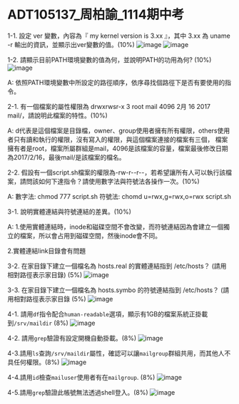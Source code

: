 # ADT105137_周柏諭_1114期中考
1-1. 設定 ver 變數，內容為『 my kernel version is 3.xx 』，其中 3.xx 為 uname -r 輸出的資訊，並顯示出ver變數的值。(10%)
![image](https://github.com/Yubo0826/1114/blob/master/1-1-1.PNG)
![image](https://github.com/Yubo0826/1114/blob/master/1-1-2.PNG)

1-2. 請顯示目前PATH環境變數的值為何，並說明PATH的功用為何? (10%)
![image](https://github.com/Yubo0826/1114/blob/master/1-2.PNG)

A: 依照PATH環境變數中所設定的路徑順序，依序尋找個路徑下是否有要使用的指令。

2-1. 有一個檔案的屬性權限為 drwxrwsr-x 3 root mail 4096 2月 16 2017 mail/，請說明此檔案的特性。(10%)

A: d代表是這個檔案是目錄檔，owner、group使用者擁有所有權限，others使用者只有讀和執行的權限，沒有寫入的權限，與這個檔案連接的檔案有三個，
檔案擁有者是root，檔案所屬群組是mail，4096是該檔案的容量，檔案最後修改日期為2017/2/16，最後mail/是該檔案的檔名。

2-2. 假設有一個script.sh檔案的權限為-rw-r--r--，若希望讓所有人可以執行該檔案，請問該如何下達指令？請使用數字法與符號法各操作一次。(10%)

A: 數字法: chmod 777 script.sh
   符號法: chomd u=rwx,g=rwx,o=rwx script.sh
   
3-1. 說明實體連結與符號連結的差異。(10%)

A: 1.使用實體連結時，inode和磁碟空間不會改變，而符號連結因為會建立一個獨立的檔案，所以會占用到磁碟空間，然後inode會不同。

   2.實體連結link目錄會有問題
   
3-2. 在家目錄下建立一個檔名為 hosts.real 的實體連結指到 /etc/hosts？ (請用相對路徑表示家目錄) (5%)
![image](https://github.com/Yubo0826/1114/blob/master/3-2.PNG)

3-3. 在家目錄下建立一個檔名為 hosts.symbo 的符號連結指到 /etc/hosts？ (請用相對路徑表示家目錄 (5%)
![image](https://github.com/Yubo0826/1114/blob/master/3-3.PNG)

4-1. 請用`df`指令配合`human-readable`選項，顯示有1GB的檔案系統正掛載到`/srv/maildir` (8%)
![image](https://github.com/Yubo0826/1114/blob/master/4-1.PNG)

4-2. 請用`grep`驗證有設定開機自動掛載。(8%)
![image](https://github.com/Yubo0826/1114/blob/master/4-2.PNG)

4-3.請用`ls`查詢`/srv/maildir`屬性，確認可以讓`mailgroup`群組共用，而其他人不具任何權限。(8%)
![image](https://github.com/Yubo0826/1114/blob/master/4-3.PNG)

4-4.請用`id`檢查`mailuser`使用者有在`mailgroup`. (8%)
![image](https://github.com/Yubo0826/1114/blob/master/4-4.PNG)

4-5.請用`grep`驗證此帳號無法透過shell登入。(8%)
![image](https://github.com/Yubo0826/1114/blob/master/4-5.PNG)
